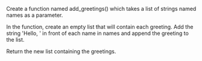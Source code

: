 Create a function named add_greetings() which takes a list of strings named names as a parameter.

In the function, create an empty list that will contain each greeting. Add the string 'Hello, ' in front of each name in names and append the greeting to the list.

Return the new list containing the greetings.